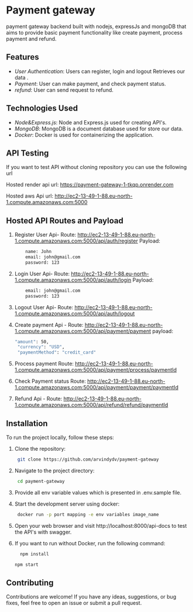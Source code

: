 # Payment gateway

payment gateway backend built with nodejs, expressJs and mongoDB that aims to provide basic payment functionality like create payment, process payment and refund.

## Features

- _User Authentication_: Users can register, login and logout Retrieves our data .
- _Payment_: User can make payment, and check payment status.
- _refund_: User can send request to refund.

## Technologies Used

- _Node&Express.js_: Node and Express.js used for creating API's.
- _MongoDB_: MongoDB is a document database used for store our data.
- _Docker_: Docker is used for containerizing the application.

## API Testing

If you want to test API without cloning repository you can use the following url

Hosted render api url: https://payment-gateway-1-tkqp.onrender.com

Hosted aws Api url: http://ec2-13-49-1-88.eu-north-1.compute.amazonaws.com:5000


## Hosted API Routes and Payload

1. Register User Api-
   Route: http://ec2-13-49-1-88.eu-north-1.compute.amazonaws.com:5000/api/auth/register
   Payload:
   ```sh
       name: John
       email: john@gmail.com
       password: 123
   ```
2. Login User Api-
   Route: http://ec2-13-49-1-88.eu-north-1.compute.amazonaws.com:5000/api/auth/login
   Payload:
   ```sh
       email: john@gmail.com
       password: 123
   ```
3. Logout User Api-
   Route: http://ec2-13-49-1-88.eu-north-1.compute.amazonaws.com:5000/api/auth/logout

4. Create payment Api -
   Route: http://ec2-13-49-1-88.eu-north-1.compute.amazonaws.com:5000/api/payment/payment
   payload:
   ```sh
   "amount": 50,
    "currency": "USD",
    "paymentMethod": "credit_card"
   ```
5. Process payment
   Route: http://ec2-13-49-1-88.eu-north-1.compute.amazonaws.com:5000/api/payment/process/paymentId

6. Check Payment status
   Route: http://ec2-13-49-1-88.eu-north-1.compute.amazonaws.com:5000/api/payment/payment/paymentId

7. Refund Api -
   Route: http://ec2-13-49-1-88.eu-north-1.compute.amazonaws.com:5000/api/refund/refund/paymentId

## Installation

To run the project locally, follow these steps:

1. Clone the repository:

   ```sh
    git clone https://github.com/arvindydv/payment-gateway

   ```

2. Navigate to the project directory:

   ```sh
    cd payment-gateway

   ```

3. Provide all env variable values which is presented in .env.sample file.

4. Start the development server using docker:

   ```sh
    docker run -p port mapping -e env variables image_name

   ```

5. Open your web browser and visit http://localhost:8000/api-docs to test the API's with swagger.

6. If you want to run without Docker, run the following command:
   ```sh
     npm install
   ```
   ```sh
   npm start
   ```

## Contributing

Contributions are welcome! If you have any ideas, suggestions, or bug fixes, feel free to open an issue or submit a pull request.
